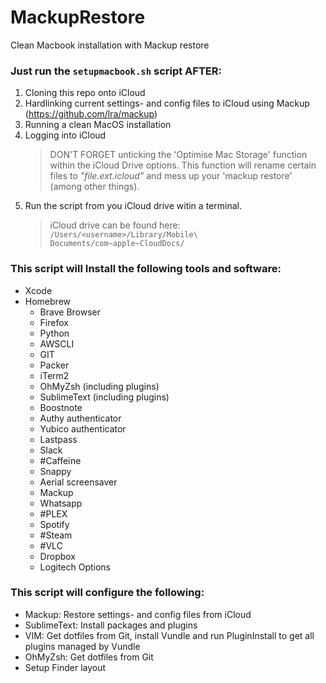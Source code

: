 # MackupRestore
Clean Macbook installation with Mackup restore

### Just run the `setupmacbook.sh` script AFTER:
1. Cloning this repo onto iCloud
2. Hardlinking current settings- and config files to iCloud using Mackup (https://github.com/lra/mackup)
3. Running a clean MacOS installation
4. Logging into iCloud
   > DON'T FORGET unticking the 'Optimise Mac Storage' function within the iCloud Drive options.
     This function will rename certain files to _"file.ext.icloud"_ and mess up your 'mackup restore' (among other things).
5. Run the script from you iCloud drive witin a terminal. 
   > iCloud drive can be found here: `/Users/<username>/Library/Mobile\ Documents/com~apple~CloudDocs/`

### This script will Install the following tools and software:
- Xcode
- Homebrew
  - Brave Browser
  - Firefox
  - Python
  - AWSCLI
  - GIT
  - Packer
  - iTerm2
  - OhMyZsh (including plugins)
  - SublimeText (including plugins)
  - Boostnote
  - Authy authenticator
  - Yubico authenticator
  - Lastpass
  - Slack
  - #Caffeïne
  - Snappy
  - Aerial screensaver
  - Mackup
  - Whatsapp
  - #PLEX
  - Spotify
  - #Steam
  - #VLC
  - Dropbox
  - Logitech Options
 
 ### This script will configure the following:
 - Mackup: Restore settings- and config files from iCloud
 - SublimeText: Install packages and plugins
 - VIM: Get dotfiles from Git, install Vundle and run PluginInstall to get all plugins managed by Vundle
 - OhMyZsh: Get dotfiles from Git
 - Setup Finder layout
